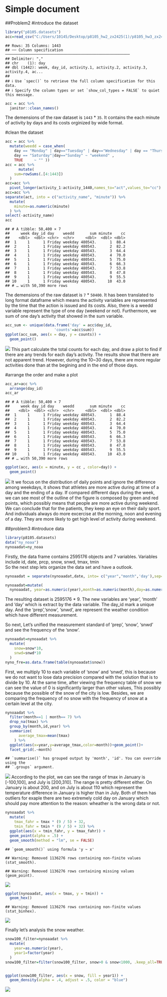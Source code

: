 Simple document
================

\##Problem2 \#introduce the dataset

``` r
library("p8105.datasets")
acc=read_csv("C:/Users/10145/Desktop/p8105_hw2_zx2425(1)/p8105_hw3_zx2425/p8105_hw3_zx2425/accel_data.csv")
```

    ## Rows: 35 Columns: 1443
    ## ── Column specification ────────────────────────────────────────────────────────
    ## Delimiter: ","
    ## chr    (1): day
    ## dbl (1442): week, day_id, activity.1, activity.2, activity.3, activity.4, ac...
    ## 
    ## ℹ Use `spec()` to retrieve the full column specification for this data.
    ## ℹ Specify the column types or set `show_col_types = FALSE` to quiet this message.

``` r
acc = acc %>% 
  janitor::clean_names()
```

The demensions of the raw dataset is `1443` \* `35`. It contains the
each minute of activity by days and its costs orginized by wide format.

\#clean the dataset

``` r
acc = acc %>%   
  mutate(weedd = case_when(
    day == "Monday" | day=="Tuesday" | day=="Wednesday" | day == "Thursday"| day == "Friday" ~ "weekday",
    day == "Saturday"|day=="Sunday" ~ "weekend" ,
    TRUE     ~ "" ))
acc = acc %>% 
      mutate(
    sum=rowSums(.[4:1443])
  )
acc=acc %>% 
  pivot_longer(activity_1:activity_1440,names_to="act",values_to="cc") 
acc=acc %>% 
separate(act, into = c("activity_name", "minute")) %>%
  mutate(
    minute=as.numeric(minute)
  ) %>% 
select(-activity_name)
acc
```

    ## # A tibble: 50,400 × 7
    ##     week day_id day    weedd       sum minute    cc
    ##    <dbl>  <dbl> <chr>  <chr>     <dbl>  <dbl> <dbl>
    ##  1     1      1 Friday weekday 480543.      1  88.4
    ##  2     1      1 Friday weekday 480543.      2  82.2
    ##  3     1      1 Friday weekday 480543.      3  64.4
    ##  4     1      1 Friday weekday 480543.      4  70.0
    ##  5     1      1 Friday weekday 480543.      5  75.0
    ##  6     1      1 Friday weekday 480543.      6  66.3
    ##  7     1      1 Friday weekday 480543.      7  53.8
    ##  8     1      1 Friday weekday 480543.      8  47.8
    ##  9     1      1 Friday weekday 480543.      9  55.5
    ## 10     1      1 Friday weekday 480543.     10  43.0
    ## # … with 50,390 more rows

The demensions of the raw dataset is `7` \* `50400`. It has been
translated to long format dataframe which means the activity variables
are represented by the time that the action is issued and its costs.
Also, there is a weedd variable represent the type of one day (weekend
or not). Furthermore, we sum of one day’s activity that showed in the
sum variable.

``` r
acc_sum <- unique(data.frame('day' = acc$day_id, 
                      'counts'=acc$sum))
ggplot(acc_sum, aes(x = day, y = counts)) + 
  geom_point()  
```

![](DS_homework3_files/figure-gfm/unnamed-chunk-5-1.png)<!-- --> This
part calculate the total counts for each day, and draw a plot to find if
there are any trends for each day’s activity. The results show that
there are not apparent trend. However, during the 10\~30 days, there are
more regular activities done than at the begining and in the end of
those days.

\#arrange the order and make a plot

``` r
acc_ar=acc %>% 
  arrange(day_id)
acc_ar
```

    ## # A tibble: 50,400 × 7
    ##     week day_id day    weedd       sum minute    cc
    ##    <dbl>  <dbl> <chr>  <chr>     <dbl>  <dbl> <dbl>
    ##  1     1      1 Friday weekday 480543.      1  88.4
    ##  2     1      1 Friday weekday 480543.      2  82.2
    ##  3     1      1 Friday weekday 480543.      3  64.4
    ##  4     1      1 Friday weekday 480543.      4  70.0
    ##  5     1      1 Friday weekday 480543.      5  75.0
    ##  6     1      1 Friday weekday 480543.      6  66.3
    ##  7     1      1 Friday weekday 480543.      7  53.8
    ##  8     1      1 Friday weekday 480543.      8  47.8
    ##  9     1      1 Friday weekday 480543.      9  55.5
    ## 10     1      1 Friday weekday 480543.     10  43.0
    ## # … with 50,390 more rows

``` r
ggplot(acc, aes(x = minute, y = cc , color=day)) + 
  geom_point()  
```

![](DS_homework3_files/figure-gfm/unnamed-chunk-6-1.png)<!-- --> It we
focus on the distribution of daily points and ignore the difference
among weekdays, it shows that athletes are more active during at time of
a day and the ending of a day. If compared different days during the
week, we can see most of the outline of the figure is composed by green
and red points, which possibly means that people are more active during
weekend. We can conclude that for the patients, they keep an eye on
their daily sport. And individuals always do more excercise at the
morning, noon and evening of a day. They are more likely to get high
level of activity during weekend.

\##problem3 \#introduce data

``` r
library(p8105.datasets)
data("ny_noaa")
nynoaadat=ny_noaa
```

Firstly, the data frame contains 2595176 objects and 7 variables.
Variables include id, date, prcp, snow, snwd, tmax, tmin  
So the next step lets organize the data set and have a outlook.

``` r
nynoaadat = separate(nynoaadat,date, into= c("year","month",'day'),sep= "-")

nynoaadat=mutate(
  nynoaadat, year=as.numeric(year),month=as.numeric(month),day=as.numeric(day),tmax=as.numeric(tmax),tmin=as.numeric(tmin))
```

The resulting dataset is 2595176 \* 9. The new variables are ‘year’,
‘month’ and ‘day’ which is extract by the data variable. The day_id mark
a unique day. And the ‘prep’,‘snow’, ‘snwd’, are represent the weather
condition which have different measurement.

So next, Let’s unified the measurement standard of ‘prep’, ‘snow’,
‘snwd’ and see the frequency of the ‘snow’.

``` r
nynoaadat=nynoaadat %>% 
  mutate(
    snow=snow*10,
    snwd=snwd*10
  )
nyno_fre=as.data.frame(table(nynoaadat$snow))
```

First, we multiply 10 to each variable of ‘snow’ and ‘snwd’, this is
because we do not want to lose data precision compared with the solution
that is to divide by 10. At the same time, after viewing the frequency
table of snow we can see the value of 0 is significantly larger than
other values, This possibly because the possible of the snow of the city
is low. Besides, we are comparing the frequency of no snow with the
frequency of snow at a certain level at the city.

``` r
nynoaadat %>% 
  filter(month==1 | month== 7) %>% 
  drop_na(tmax) %>% 
  group_by(month,id,year) %>% 
  summarize(
      average_tmax=mean(tmax)
    ) %>% 
  ggplot(aes(x=year,y=average_tmax,color=month))+geom_point()+
  facet_grid(.~month)
```

    ## `summarise()` has grouped output by 'month', 'id'. You can override using the
    ## `.groups` argument.

![](DS_homework3_files/figure-gfm/unnamed-chunk-10-1.png)<!-- -->
According to the plot, we can see the range of tmax in January is
\[-100,100\], and July is \[200,310\]. The range is pretty different
either. On January is about 200, and on July is about 110 which
represent the temperature difference in January is higher than in July.
Both of them has outliers for exaple there are two extremely cold day on
January which should pay more attention to the reason: wheather is the
wrong data or not.

``` r
nynoaadat %>% 
  mutate(
    tmax_fahr = tmax * (9 / 5) + 32,
    tmin_fahr = tmin * (9 / 5) + 32) %>% 
  ggplot(aes(x = tmin_fahr, y = tmax_fahr)) +
  geom_point(alpha = .5) + 
  geom_smooth(method = "lm", se = FALSE)
```

    ## `geom_smooth()` using formula 'y ~ x'

    ## Warning: Removed 1136276 rows containing non-finite values (stat_smooth).

    ## Warning: Removed 1136276 rows containing missing values (geom_point).

![](DS_homework3_files/figure-gfm/unnamed-chunk-11-1.png)<!-- -->

``` r
ggplot(nynoaadat, aes(x = tmax, y = tmin)) + 
  geom_hex()
```

    ## Warning: Removed 1136276 rows containing non-finite values (stat_binhex).

![](DS_homework3_files/figure-gfm/unnamed-chunk-11-2.png)<!-- -->

Finally let’s analysis the snow weather.

``` r
snow100_filter=nynoaadat %>% 
  mutate(
    year=as.numeric(year),
    year1=factor(year)
  )
snow100_filter=filter(snow100_filter, snow>0 & snow<1000, .keep_all=TRUE)


ggplot(snow100_filter, aes(x = snow, fill = year1)) + 
  geom_density(alpha = .4, adjust = .5, color = "blue")
```

![](DS_homework3_files/figure-gfm/unnamed-chunk-12-1.png)<!-- -->
